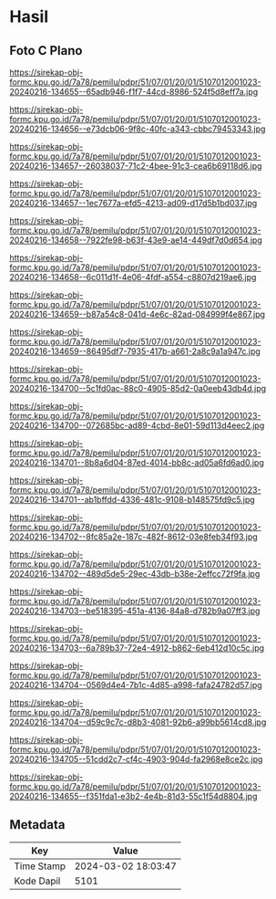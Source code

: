 # Hasil

## Foto C Plano

https://sirekap-obj-formc.kpu.go.id/7a78/pemilu/pdpr/51/07/01/20/01/5107012001023-20240216-134655--65adb946-f1f7-44cd-8986-524f5d8eff7a.jpg

https://sirekap-obj-formc.kpu.go.id/7a78/pemilu/pdpr/51/07/01/20/01/5107012001023-20240216-134656--e73dcb06-9f8c-40fc-a343-cbbc79453343.jpg

https://sirekap-obj-formc.kpu.go.id/7a78/pemilu/pdpr/51/07/01/20/01/5107012001023-20240216-134657--26038037-71c2-4bee-91c3-cea6b69118d6.jpg

https://sirekap-obj-formc.kpu.go.id/7a78/pemilu/pdpr/51/07/01/20/01/5107012001023-20240216-134657--1ec7677a-efd5-4213-ad09-d17d5b1bd037.jpg

https://sirekap-obj-formc.kpu.go.id/7a78/pemilu/pdpr/51/07/01/20/01/5107012001023-20240216-134658--7922fe98-b63f-43e9-ae14-449df7d0d654.jpg

https://sirekap-obj-formc.kpu.go.id/7a78/pemilu/pdpr/51/07/01/20/01/5107012001023-20240216-134658--6c011d1f-4e06-4fdf-a554-c8807d219ae6.jpg

https://sirekap-obj-formc.kpu.go.id/7a78/pemilu/pdpr/51/07/01/20/01/5107012001023-20240216-134659--b87a54c8-041d-4e6c-82ad-084999f4e867.jpg

https://sirekap-obj-formc.kpu.go.id/7a78/pemilu/pdpr/51/07/01/20/01/5107012001023-20240216-134659--86495df7-7935-417b-a661-2a8c9a1a947c.jpg

https://sirekap-obj-formc.kpu.go.id/7a78/pemilu/pdpr/51/07/01/20/01/5107012001023-20240216-134700--5c1fd0ac-88c0-4905-85d2-0a0eeb43db4d.jpg

https://sirekap-obj-formc.kpu.go.id/7a78/pemilu/pdpr/51/07/01/20/01/5107012001023-20240216-134700--072685bc-ad89-4cbd-8e01-59d113d4eec2.jpg

https://sirekap-obj-formc.kpu.go.id/7a78/pemilu/pdpr/51/07/01/20/01/5107012001023-20240216-134701--8b8a6d04-87ed-4014-bb8c-ad05a6fd6ad0.jpg

https://sirekap-obj-formc.kpu.go.id/7a78/pemilu/pdpr/51/07/01/20/01/5107012001023-20240216-134701--ab1bffdd-4336-481c-9108-b148575fd9c5.jpg

https://sirekap-obj-formc.kpu.go.id/7a78/pemilu/pdpr/51/07/01/20/01/5107012001023-20240216-134702--8fc85a2e-187c-482f-8612-03e8feb34f93.jpg

https://sirekap-obj-formc.kpu.go.id/7a78/pemilu/pdpr/51/07/01/20/01/5107012001023-20240216-134702--489d5de5-29ec-43db-b38e-2effcc72f9fa.jpg

https://sirekap-obj-formc.kpu.go.id/7a78/pemilu/pdpr/51/07/01/20/01/5107012001023-20240216-134703--be518395-451a-4136-84a8-d782b9a07ff3.jpg

https://sirekap-obj-formc.kpu.go.id/7a78/pemilu/pdpr/51/07/01/20/01/5107012001023-20240216-134703--6a789b37-72e4-4912-b862-6eb412d10c5c.jpg

https://sirekap-obj-formc.kpu.go.id/7a78/pemilu/pdpr/51/07/01/20/01/5107012001023-20240216-134704--0569d4e4-7b1c-4d85-a998-fafa24782d57.jpg

https://sirekap-obj-formc.kpu.go.id/7a78/pemilu/pdpr/51/07/01/20/01/5107012001023-20240216-134704--d59c9c7c-d8b3-4081-92b6-a99bb5614cd8.jpg

https://sirekap-obj-formc.kpu.go.id/7a78/pemilu/pdpr/51/07/01/20/01/5107012001023-20240216-134705--51cdd2c7-cf4c-4903-904d-fa2968e8ce2c.jpg

https://sirekap-obj-formc.kpu.go.id/7a78/pemilu/pdpr/51/07/01/20/01/5107012001023-20240216-134655--f351fda1-e3b2-4e4b-81d3-55c1f54d8804.jpg


## Metadata

| Key        | Value               |
| ---------- | ------------------- |
| Time Stamp | 2024-03-02 18:03:47 |
| Kode Dapil | 5101                |



